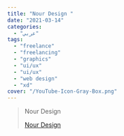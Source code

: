 ```yaml
---
title: "Nour Design "
date: "2021-03-14"
categories:
  - "عربي"
tags:
  - "freelance"
  - "freelancing"
  - "graphics"
  - "ui/ux"
  - "ui/ux"
  - "web design"
  - "xd"
cover: "/YouTube-Icon-Gray-Box.png"
---
```


> Nour Design
>
> [Nour Design ](https://www.youtube.com/c/NourDesign/playlists)
